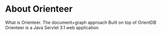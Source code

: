 # About Orienteer

What is Orienteer. 
The document+graph approach
Built on top of  OrientDB 
Orienteer is a Java Servlet 3.1 web application.